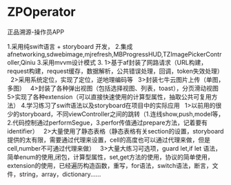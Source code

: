 # ZPOperator
正品溯源-操作员APP

1.采用纯swift语言 + storyboard 开发，
2.集成afnetworking,sdwebimage,mjrefresh,MBProgressHUD,TZImagePickerController,Qiniu
3.采用mvvm设计模式
3. 1>基于af封装了网路请求（URL构建，request构建，request缓存，数据解析，公共错误处理，回调，token失效处理）
   2>采用系统定位，实现了定位，逆地理编码等
   3>封装七牛云图片上传（单图，多图）
   4>封装了各种弹出视图（包括选择视图、列表，toast），分页滑动视图
   5>实现了各种extension（可以直接快速使用的计算型属性，抽取公共可复用方法）
4.学习练习了swift语法以及storyboard在项目中的实际应用
   1>以前用的很少的storyboard，不同viewController之间的跳转（1.连线show,push,model等，2.代码控制通过performSegue，3.perfor传值通过prepare方法，记着要有identifier）
   2>大量使用了静态表格（静态表格有关section的设置，storyboard提供的太有限，需要通过代理来设置，cell的高度也可以通过代理来做，但是cell,number不可通过代理来做）
   3>大量大练习可选项，guard let,if let 语法，简单enum的使用,闭包，计算型属性，set,get方法的使用，协议的简单使用，extension的使用，已经遍历构造函数，重写，for语法，switch语法，断言，文件，string，array，dictionary......
